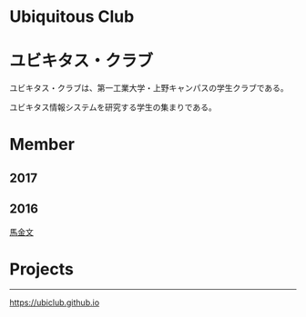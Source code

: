 # Ubiquitous Club
# ユビキタス・クラブ

ユビキタス・クラブは、第一工業大学・上野キャンパスの学生クラブである。

ユビキタス情報システムを研究する学生の集まりである。

# Member
## 2017

## 2016
[馬金文](https://github.com/MaJinWen123)

# Projects


----
https://ubiclub.github.io
